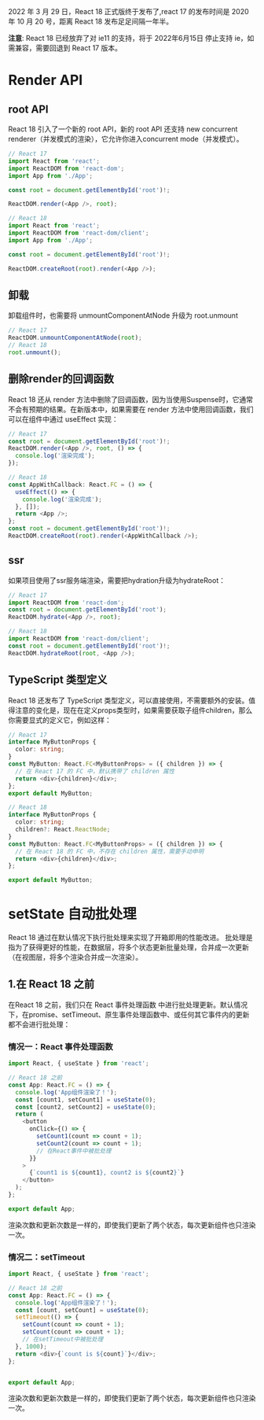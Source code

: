 2022 年 3 月 29 日，React 18 正式版终于发布了,react 17 的发布时间是 2020 年 10 月 20 号，距离 React 18 发布足足间隔一年半。

**注意**: React 18 已经放弃了对 ie11 的支持，将于 2022年6月15日 停止支持 ie，如需兼容，需要回退到 React 17 版本。

# Render API

## root API

React 18 引入了一个新的 root API，新的 root API 还支持 new concurrent renderer（并发模式的渲染），它允许你进入concurrent mode（并发模式）。

```js
// React 17
import React from 'react';
import ReactDOM from 'react-dom';
import App from './App';

const root = document.getElementById('root')!;

ReactDOM.render(<App />, root);

// React 18
import React from 'react';
import ReactDOM from 'react-dom/client';
import App from './App';

const root = document.getElementById('root')!;

ReactDOM.createRoot(root).render(<App />);
```

## 卸载

卸载组件时，也需要将 unmountComponentAtNode 升级为 root.unmount

```ts
// React 17
ReactDOM.unmountComponentAtNode(root);
// React 18
root.unmount();
```

## 删除render的回调函数

React 18 还从 render 方法中删除了回调函数，因为当使用Suspense时，它通常不会有预期的结果。在新版本中，如果需要在 render 方法中使用回调函数，我们可以在组件中通过 useEffect 实现：

```ts
// React 17
const root = document.getElementById('root')!;
ReactDOM.render(<App />, root, () => {
  console.log('渲染完成');
});

// React 18
const AppWithCallback: React.FC = () => {
  useEffect(() => {
    console.log('渲染完成');
  }, []);
  return <App />;
};
const root = document.getElementById('root')!;
ReactDOM.createRoot(root).render(<AppWithCallback />);

```

## ssr

如果项目使用了ssr服务端渲染，需要把hydration升级为hydrateRoot：

```ts
// React 17
import ReactDOM from 'react-dom';
const root = document.getElementById('root');
ReactDOM.hydrate(<App />, root);

// React 18
import ReactDOM from 'react-dom/client';
const root = document.getElementById('root')!;
ReactDOM.hydrateRoot(root, <App />);
```

## TypeScript 类型定义

React 18 还发布了 TypeScript 类型定义，可以直接使用，不需要额外的安装。值得注意的变化是，现在在定义props类型时，如果需要获取子组件children，那么你需要显式的定义它，例如这样：

```ts
// React 17
interface MyButtonProps {
  color: string;
}
const MyButton: React.FC<MyButtonProps> = ({ children }) => {
  // 在 React 17 的 FC 中，默认携带了 children 属性
  return <div>{children}</div>;
};
export default MyButton;

// React 18
interface MyButtonProps {
  color: string;
  children?: React.ReactNode;
}
const MyButton: React.FC<MyButtonProps> = ({ children }) => {
  // 在 React 18 的 FC 中，不存在 children 属性，需要手动申明
  return <div>{children}</div>;
};

export default MyButton;

```

# setState 自动批处理

React 18 通过在默认情况下执行批处理来实现了开箱即用的性能改进。
批处理是指为了获得更好的性能，在数据层，将多个状态更新批量处理，合并成一次更新（在视图层，将多个渲染合并成一次渲染）。

## 1.在 React 18 之前

在React 18 之前，我们只在 React 事件处理函数 中进行批处理更新。默认情况下，在promise、setTimeout、原生事件处理函数中、或任何其它事件内的更新都不会进行批处理：

### 情况一：React 事件处理函数

```js
import React, { useState } from 'react';

// React 18 之前
const App: React.FC = () => {
  console.log('App组件渲染了！');
  const [count1, setCount1] = useState(0);
  const [count2, setCount2] = useState(0);
  return (
    <button
      onClick={() => {
        setCount1(count => count + 1);
        setCount2(count => count + 1);
        // 在React事件中被批处理
      }}
    >
      {`count1 is ${count1}, count2 is ${count2}`}
    </button>
  );
};

export default App;
```

渲染次数和更新次数是一样的，即使我们更新了两个状态，每次更新组件也只渲染一次。

### 情况二：setTimeout

```js
import React, { useState } from 'react';

// React 18 之前
const App: React.FC = () => {
  console.log('App组件渲染了！');
  const [count, setCount] = useState(0);
  setTimeout(() => {
    setCount(count => count + 1);
    setCount(count => count + 1);
    // 在setTimeout中被批处理
  }, 1000);
  return <div>{`count is ${count}`}</div>;
};


export default App;
```

渲染次数和更新次数是一样的，即使我们更新了两个状态，每次更新组件也只渲染一次。